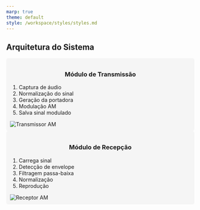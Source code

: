 ```yaml
---
marp: true
theme: default
style: /workspace/styles/styles.md
---
```


## Arquitetura do Sistema
<div class="grid-container" style="grid-template-columns: 1fr 1fr; gap: 10px;">
  <div style="background: #f5f5f5; padding: 10px; border-radius: 5px;">
    <h3 style="text-align: center;">Módulo de Transmissão</h3>
    <ol>
      <li>Captura de áudio</li>
      <li>Normalização do sinal</li>
      <li>Geração da portadora</li>
      <li>Modulação AM</li>
      <li>Salva sinal modulado</li>
    </ol>
    <img src="https://www.researchgate.net/profile/Mohammad_Al_Amin3/publication/341136949/figure/fig1/AS:887228567347200@1588619072925/Block-diagram-of-the-amplitude-modulation-transmitter.png" 
         alt="Transmissor AM">
  </div>
  <div style="background: #f5f5f5; padding: 10px; border-radius: 5px;">
    <h3 style="text-align: center;">Módulo de Recepção</h3>
    <ol>
      <li>Carrega sinal</li>
      <li>Detecção de envelope</li>
      <li>Filtragem passa-baixa</li>
      <li>Normalização</li>
      <li>Reprodução</li>
    </ol>
    <img src="https://www.researchgate.net/profile/Charles-Umahi/publication/337727520/figure/fig4/AS:833698079879169@1575615657790/Block-diagram-of-the-AM-receiver.png" 
         alt="Receptor AM">
  </div>
</div>